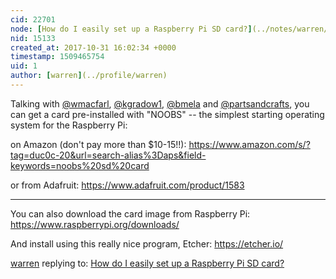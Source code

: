 ```yaml
---
cid: 22701
node: [How do I easily set up a Raspberry Pi SD card?](../notes/warren/10-31-2017/how-do-i-easily-set-up-a-raspberry-pi-sd-card)
nid: 15133
created_at: 2017-10-31 16:02:34 +0000
timestamp: 1509465754
uid: 1
author: [warren](../profile/warren)
---
```


Talking with [@wmacfarl](/profile/wmacfarl), [@kgradow1](/profile/kgradow1), [@bmela](/profile/bmela) and [@partsandcrafts](/profile/partsandcrafts), you can get a card pre-installed with "NOOBS" -- the simplest starting operating system for the Raspberry Pi:

on Amazon (don't pay more than $10-15!!): https://www.amazon.com/s/?tag=duc0c-20&url=search-alias%3Daps&field-keywords=noobs%20sd%20card

or from Adafruit: https://www.adafruit.com/product/1583

****

You can also download the card image from Raspberry Pi: https://www.raspberrypi.org/downloads/

And install using this really nice program, Etcher: https://etcher.io/

[warren](../profile/warren) replying to: [How do I easily set up a Raspberry Pi SD card?](../notes/warren/10-31-2017/how-do-i-easily-set-up-a-raspberry-pi-sd-card)

